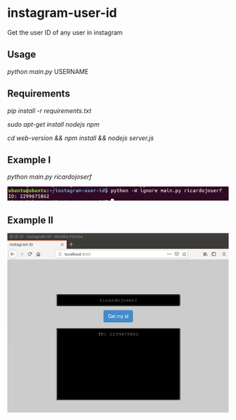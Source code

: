 # instagram-user-id
Get the user ID of any user in instagram


## Usage

*python main.py* USERNAME


## Requirements

*pip install -r requirements.txt*

*sudo apt-get install nodejs npm*

*cd web-version && npm install && nodejs server.js*


## Example I

*python main.py ricardojoserf*

![Screenshot](img/1.png)


## Example II


![Screenshot](img/2.png)
